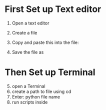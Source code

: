 # First Set up Text editor

  1. Open a text editor
  2. Create a file 
  3. Copy and paste this into the file:
    
      
  4. Save the file as
  
# Then Set up Terminal

  5. open a Terminal 
  6. create a path to file using cd
  7. Enter:
      python file name
  8. run scripts inside
